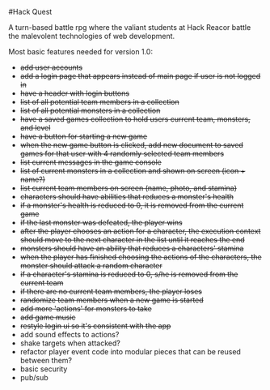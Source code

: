#Hack Quest

A turn-based battle rpg where the valiant students at Hack Reacor battle the malevolent technologies of web development.

Most basic features needed for version 1.0:
<ul>
  <li><strike>add user accounts</strike></li>
  <li><strike>add a login page that appears instead of main page if user is not logged in</strike></li>
  <li><strike>have a header with login buttons</strike></li>
  <li><strike>list of all potential team members in a collection</strike></li>
  <li><strike>list of all potential monsters in a collection</strike></li>
  <li><strike>have a saved games collection to hold users current team, monsters, and level</strike></li>
  <li><strike>have a button for starting a new game</strike></li>
  <li><strike>when the new game button is clicked, add new document to saved games for that user with 4 randomly selected team members</strike></li>
  <li><strike>list current messages in the game console</strike></li>
  <li><strike>list of current monsters in a collection and shown on screen (icon + name?)</strike></li>
  <li><strike>list current team members on screen (name, photo, and stamina)</strike></li>
  <li><strike>characters should have abilities that reduces a monster's health</strike></li>
  <li><strike>if a monster's health is reduced to 0, it is removed from the current game</strike></li>
  <li><strike>if the last monster was defeated, the player wins</strike></li>
  <li><strike>after the player chooses an action for a character, the execution context should move to the next character in the list until it reaches the end</strike></li>
  <li><strike>monsters should have an ability that reduces a characters' stamina</strike></li>
  <li><strike>when the player has finished choosing the actions of the characters, the monster should attack a random character</strike></li>
  <li><strike>if a character's stamina is reduced to 0, s/he is removed from the current team</strike></li>
  <li><strike>if there are no current team members, the player loses</strike></li>
  <li><strike>randomize team members when a new game is started</strike></li>
  <li><strike>add more 'actions' for monsters to take</strike></li>
  <li><strike>add game music</strike></li>
  <li><strike>restyle login ui so it's consistent with the app</strike></li>
  <li>add sound effects to actions?</li>
  <li>shake targets when attacked?</li>
  <li>refactor player event code into modular pieces that can be reused between them?</li>
  <li>basic security</li>
  <li>pub/sub</li>
</ul>
